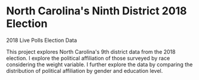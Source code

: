 # North Carolina's Ninth District 2018 Election
2018 Live Polls Election Data

This project explores North Carolina's 9th district data from the 2018 election. I explore the political affiliation of those surveyed by race considering the weight variable. I further explore the data by comparing the distribution of political affiliation by gender and education level.
